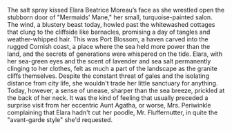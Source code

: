 The salt spray kissed Elara Beatrice Moreau’s face as she wrestled open the stubborn door of "Mermaids' Mane," her small, turquoise-painted salon. The wind, a blustery beast today, howled past the whitewashed cottages that clung to the cliffside like barnacles, promising a day of tangles and weather-whipped hair. This was Port Blossom, a haven carved into the rugged Cornish coast, a place where the sea held more power than the land, and the secrets of generations were whispered on the tide. Elara, with her sea-green eyes and the scent of lavender and sea salt permanently clinging to her clothes, felt as much a part of the landscape as the granite cliffs themselves. Despite the constant threat of gales and the isolating distance from city life, she wouldn't trade her little sanctuary for anything. Today, however, a sense of unease, sharper than the sea breeze, prickled at the back of her neck. It was the kind of feeling that usually preceded a surprise visit from her eccentric Aunt Agatha, or worse, Mrs. Periwinkle complaining that Elara hadn't cut her poodle, Mr. Fluffernutter, in quite the "avant-garde style" she'd requested.
